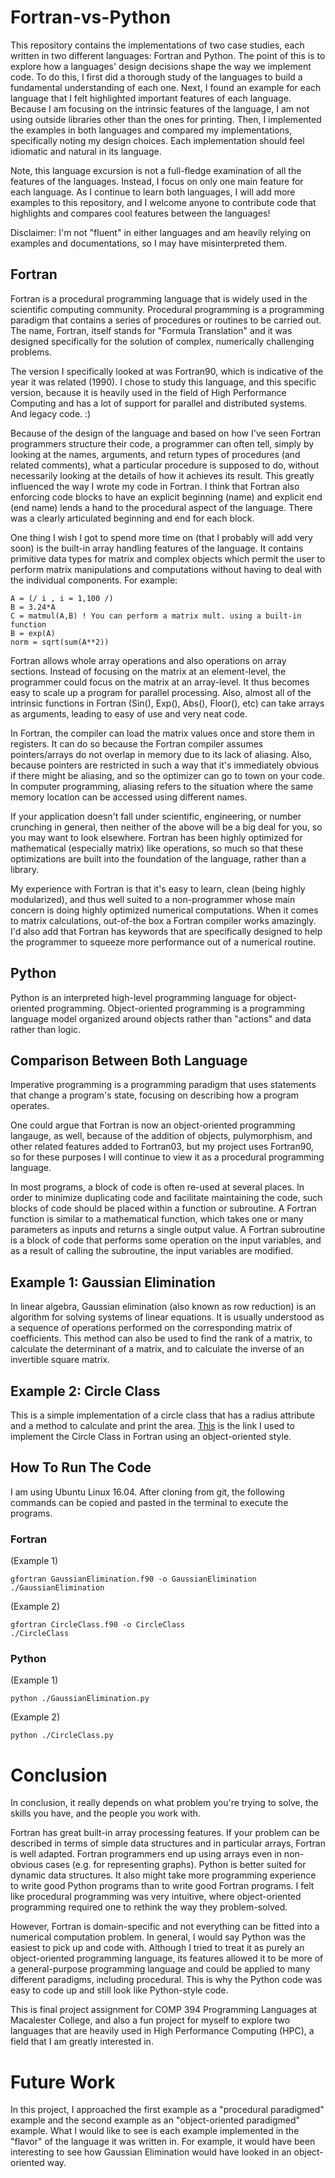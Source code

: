 # Fortran-vs-Python

This repository contains the implementations of two case studies, each written in two different languages: Fortran and Python. The point of this is to explore how a languages' design decisions shape the way we implement code. To do this, I first did a thorough study of the languages to build a fundamental understanding of each one. Next, I found an example for each language that I felt highlighted important features of each language. Because I am focusing on the intrinsic features of the language, I am not using outside libraries other than the ones for printing. Then, I implemented the examples in both languages and compared my implementations, specifically noting my design choices. Each implementation should feel idiomatic and natural in its language. 

Note, this language excursion is not a full-fledge examination of all the features of the languages. Instead, I focus on only one main feature for each language. As I continue to learn both languages, I will add more examples to this repository, and I welcome anyone to contribute code that highlights and compares cool features between the languages!

Disclaimer: I'm not "fluent" in either languages and am heavily relying on examples and documentations, so I may have misinterpreted them.

## Fortran

Fortran is a procedural programming language that is widely used in the scientific computing community. Procedural programming is a programming paradigm that contains a series of procedures or routines to be carried out. The name, Fortran, itself stands for "Formula Translation" and it was designed specifically for the solution of complex, numerically challenging problems. 

The version I specifically looked at was Fortran90, which is indicative of the year it was related (1990). I chose to study this language, and this specific version, because it is heavily used in the field of High Performance Computing and has a lot of support for parallel and distributed systems. And legacy code. :)

Because of the design of the language and based on how I've seen Fortran programmers structure their code, a programmer can often tell, simply by looking at the names, arguments, and return types of procedures (and related comments), what a particular procedure is supposed to do, without necessarily looking at the details of how it achieves its result. This greatly influenced the way I wrote my code in Fortran. I think that Fortran also enforcing code blocks to have an explicit beginning (name) and explicit end (end name) lends a hand to the procedural aspect of the language. There was a clearly articulated beginning and end for each block.

One thing I wish I got to spend more time on (that I probably will add very soon) is the built-in array handling features of the language. It contains primitive data types for matrix and complex objects which permit the user to perform matrix manipulations and computations without having to deal with the individual components. For example:
```
A = (/ i , i = 1,100 /)
B = 3.24*A
C = matmul(A,B) ! You can perform a matrix mult. using a built-in function
B = exp(A)
norm = sqrt(sum(A**2))
```
Fortran allows whole array operations and also operations on array sections. Instead of focusing on the matrix at an element-level, the programmer could focus on the matrix at an array-level. It thus becomes easy to scale up a program for parallel processing. Also, almost all of the intrinsic functions in Fortran (Sin(), Exp(), Abs(), Floor(), etc) can take arrays as arguments, leading to easy of use and very neat code.

In Fortran, the compiler can load the matrix values once and store them in registers. It can do so because the Fortran compiler assumes pointers/arrays do not overlap in memory due to its lack of aliasing. Also, because pointers are restricted in such a way that it's immediately obvious if there might be aliasing, and so the optimizer can go to town on your code. In computer programming, aliasing refers to the situation where the same memory location can be accessed using different names.

If your application doesn't fall under scientific, engineering, or number crunching in general, then neither of the above will be a big deal for you, so you may want to look elsewhere. Fortran has been highly optimized for mathematical (especially matrix) like operations, so much so that these optimizations are built into the foundation of the language, rather than a library.

My experience with Fortran is that it's easy to learn, clean (being highly modularized), and thus well suited to a non-programmer whose main concern is doing highly optimized numerical computations. When it comes to matrix calculations, out-of-the box a Fortran compiler works amazingly. I'd also add that Fortran has keywords that are specifically designed to help the programmer to squeeze more performance out of a numerical routine.

## Python

Python is an interpreted high-level programming language for object-oriented programming. Object-oriented programming is a programming language model organized around objects rather than "actions" and data rather than logic. 


## Comparison Between Both Language

Imperative programming is a programming paradigm that uses statements that change a program's state, focusing on describing how a program operates.  

One could argue that Fortran is now an object-oriented programming langauge, as well, because of the addition of objects, pulymorphism, and other related features added to Fortran03, but my project uses Fortran90, so for these purposes I will continue to view it as a procedural programming language.

In most programs, a block of code is often re-used at several places. In order to minimize duplicating code and facilitate maintaining the code, such blocks of code should be placed within a function or subroutine. A Fortran function is similar to a mathematical function, which takes one or many parameters as inputs and returns a single output value. A Fortran subroutine is a block of code that performs some operation on the input variables, and as a result of calling the subroutine, the input variables are modified.

## Example 1: Gaussian Elimination
In linear algebra, Gaussian elimination (also known as row reduction) is an algorithm for solving systems of linear equations. It is usually understood as a sequence of operations performed on the corresponding matrix of coefficients. This method can also be used to find the rank of a matrix, to calculate the determinant of a matrix, and to calculate the inverse of an invertible square matrix.

## Example 2: Circle Class
This is a simple implementation of a circle class that has a radius attribute and a method to calculate and print the area.
[This](http://www.cs.rpi.edu/~szymansk/OOF90/F90_Objects.html) is the link I used to implement the Circle Class in Fortran using an object-oriented style.

## How To Run The Code
I am using Ubuntu Linux 16.04. After cloning from git, the following commands can be copied and pasted in the terminal to execute the programs.

### Fortran
(Example 1)
```
gfortran GaussianElimination.f90 -o GaussianElimination
./GaussianElimination
```

(Example 2)
```
gfortran CircleClass.f90 -o CircleClass
./CircleClass
```

### Python
(Example 1)
```
python ./GaussianElimination.py
```

(Example 2)
```
python ./CircleClass.py
```

# Conclusion

In conclusion, it really depends on what problem you're trying to solve, the skills you have, and the people you work with.

Fortran has great built-in array processing features. If your problem can be described in terms of simple data structures and in particular arrays, Fortran is well adapted. Fortran programmers end up using arrays even in non-obvious cases (e.g. for representing graphs). Python is better suited for dynamic data structures. It also might take more programming experience to write good Python programs than to write good Fortran programs. I felt like procedural programming was very intuitive, where object-oriented programming required one to rethink the way they problem-solved.

However, Fortran is domain-specific and not everything can be fitted into a numerical computation problem. In general, I would say Python was the easiest to pick up and code with. Although I tried to treat it as purely an object-oriented programming language, its features allowed it to be more of a general-purpose programming language and could be applied to many different paradigms, including procedural. This is why the Python code was easy to code up and still look like Python-style code.

This is final project assignment for COMP 394 Programming Languages at Macalester College, and also a fun project for myself to explore two languages that are heavily used in High Performance Computing (HPC), a field that I am greatly interested in.

# Future Work
In this project, I approached the first example as a "procedural paradigmed" example and the second example as an "object-oriented paradigmed" example.  What I would like to see is each example implemented in the "flavor" of the language it was written in. For example, it would have been interesting to see how Gaussian Elimination would have looked in an object-oriented way.
